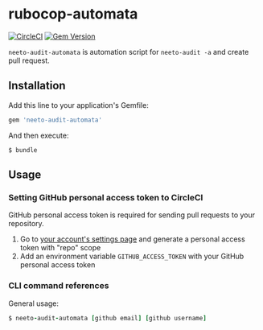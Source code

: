 # rubocop-automata

[![CircleCI](https://circleci.com/gh/rvillage/rubocop-automata/tree/master.svg?style=svg)](https://circleci.com/gh/rvillage/rubocop-automata/tree/master)
[![Gem Version](https://badge.fury.io/rb/rubocop-automata.svg)](https://badge.fury.io/rb/rubocop-automata)

`neeto-audit-automata` is automation script for `neeto-audit -a` and create pull request.

## Installation

Add this line to your application's Gemfile:

```ruby
gem 'neeto-audit-automata'
```

And then execute:

```
$ bundle
```

## Usage

### Setting GitHub personal access token to CircleCI

GitHub personal access token is required for sending pull requests to your repository.

1. Go to [your account's settings page](https://github.com/settings/tokens) and generate a personal access token with "repo" scope
2. Add an environment variable `GITHUB_ACCESS_TOKEN` with your GitHub personal access token


### CLI command references

General usage:

```ruby
$ neeto-audit-automata [github email] [github username]
```
